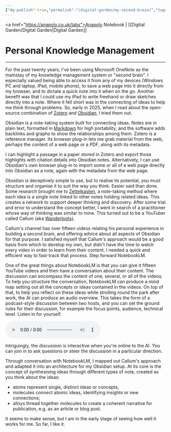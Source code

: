 ```yaml
---
{"dg-publish":true,"permalink":"/digital-garden/my-second-brain/","tags":["digital-garden"],"created":"2025-08-21T12:35:32.441+01:00","updated":"2025-08-23T11:53:15.491+01:00"}
---
```


<a href="https://anapoly.co.uk/labs">Anapoly Notebook</a> | [[Digital Garden/Digital Garden\|Digital Garden]] 

# Personal Knowledge Management

---

For the past twenty years, I've been using Microsoft OneNote as the mainstay of my knowledge management system or "second brain". I especially valued being able to access it from any of my devices (Windows PC and laptop, iPad, mobile phone), to save a web page into it directly from my browser, and to dictate a quick note into it when on the go. Another benefit was that I could use my iPad to write freehand or draw sketches directly into a note. Where it fell short was in the connecting of ideas to help me think through problems. So, early in 2025, when I read about the open-source combination of <a href="https://www.zotero.org">Zotero</a> and <a href="https://obsidian.md">Obsidian</a>, I tried them out. 

Obsidian is a note-taking system built for connecting ideas. Notes are in plain text, formatted in <a href="https://en.wikipedia.org/wiki/Markdown">Markdown</a> for high portability, and the software adds backlinks and graphs to show the relationships among them. Zotero is a reference manager. Its browser plug-in lets me grab material from the web, perhaps the content of a web page or a PDF, along with its metadata. 

I can highlight a passage in a paper stored in Zotero and export those highlights with citation details into Obsidian notes. Alternatively, I can use Obsidian's own browser plug-in to import some or all of a web page directly into Obsidian as a note, again with the metadata from the web page. 

Obsidian is deceptively simple to use, but to realise its potential, you must structure and organise it to suit the way you think. Easier said than done. Some research brought me to <a href="https://en.wikipedia.org/wiki/Zettelkasten">Zettelkasten</a>, a note-taking method where each idea is a single note linked to other notes holding related ideas. This creates a network to support deeper thinking and discovery. After some trial and error to understand the concept better, I went in search of a practitioner whose way of thinking was similar to mine. This turned out to be a YouTuber called Callum (aka <a href="https://wanderloots.com">Wanderloots)</a>. 

Callum's channel has over fifteen videos relating his personal experience in building a second brain, and offering advice about all aspects of Obsidian for that purpose. I satisfied myself that Callum's approach would be a good basis from which to develop my own, but didn't have the time to watch every video in order to learn from their content. I needed a quick and efficient way to fast-track that process. Step forward NotebookLM.

One of the great things about NotebookLM is that you can give it fifteen YouTube videos and then have a conversation about their content. The discussion can encompass the content of one, several, or all of the videos. To help you structure the conversation, NotebookLM can produce a mind map setting out all the concepts or ideas contained in the videos. On top of that, to help you reflect on these ideas while strolling round the park after work, the AI can produce an audio overview. This takes the form of a podcast-style discussion between two hosts, and you can set the ground rules for their discussion, for example the focus points, audience, technical level. Listen in for yourself.

<audio controls src="https://anapoly.co.uk/labs/media/notebooklm_obsidian_discussion_2025-08-19.mp3"></audio>

Intriguingly, the discussion is interactive when you're online to the AI. You can join in to ask questions or steer the discussion in a particular direction. 

Through conversation with NotebookLM, I mapped out Callum's approach and adapted it into an architecture for my Obsidian setup. At its core is the concept of synthesising ideas through different types of note, created as you think about the ideas:

- atoms represent single, distinct ideas or concepts;
- molecules connect atomic ideas, identifying insights or new connections;
- alloys thread together molecules to create a coherent narrative for publication, e.g. as an article or blog post. 

It seems to make sense, but I am in the early stage of seeing how well it works for me. So far, I like it. 